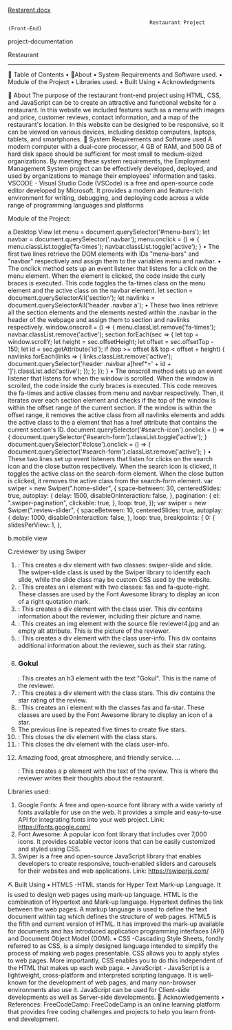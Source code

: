 [Restarent.docx](https://github.com/Ragulraj005/Restaurant_frontend/files/11356290/Restarent.docx)


                                                  Restaurant Project (Front-End)

project-documentation
 
Restaurant       
________________________________________
📝 Table of Contents
•	📔About
•	System Requirements and Software used.
•	Module of the Project
•	Libraries used.
•	Built Using
•	Acknowledgments


🧐 About
The purpose of the restaurant front-end project using HTML, CSS, and JavaScript can be to create an attractive and functional website for a restaurant. In this website we included features such as a menu with images and price, customer reviews, contact information, and a map of the restaurant's location.
In this website can be designed to be responsive, so it can be viewed on various devices, including desktop computers, laptops, tablets, and smartphones. 
🔧 System Requirements and Software used
A modern computer with a dual-core processor, 4 GB of RAM, and 500 GB of hard disk space should be sufficient for most small to medium-sized organizations.
By meeting these system requirements, the Employment Management System project can be effectively developed, deployed, and used by organizations to manage their employees' information and tasks.
VSCODE - Visual Studio Code (VSCode) is a free and open-source code editor developed by Microsoft. It provides a modern and feature-rich environment for writing, debugging, and deploying code across a wide range of programming languages and platforms

Module of the Project:

 
a.Desktop View
let menu = document.querySelector('#menu-bars'); let navbar = document.querySelector('.navbar'); menu.onclick = () => { menu.classList.toggle('fa-times'); navbar.classList.toggle('active'); } 
•	The first two lines retrieve the DOM elements with IDs "menu-bars" and "navbar" respectively and assign them to the variables menu and navbar.
•	The onclick method sets up an event listener that listens for a click on the menu element. When the element is clicked, the code inside the curly braces is executed. This code toggles the fa-times class on the menu element and the active class on the navbar element.
let section = document.querySelectorAll('section'); let navlinks = document.querySelectorAll('header .navbar a'); 
•	These two lines retrieve all the section elements and the elements nested within the .navbar in the header of the webpage and assign them to section and navlinks respectively.
window.onscroll = () => { menu.classList.remove('fa-times'); navbar.classList.remove('active'); section.forEach(sec => { let top = window.scrollY; let height = sec.offsetHeight; let offset = sec.offsetTop - 150; let id = sec.getAttribute('id'); if (top >= offset && top < offset + height) { navlinks.forEach(links => { links.classList.remove('active'); document.querySelector('header .navbar a[href*=' + id + ']').classList.add('active'); }); }; }); }
•	The onscroll method sets up an event listener that listens for when the window is scrolled. When the window is scrolled, the code inside the curly braces is executed. This code removes the fa-times and active classes from menu and navbar respectively. Then, it iterates over each section element and checks if the top of the window is within the offset range of the current section. If the window is within the offset range, it removes the active class from all navlinks elements and adds the active class to the a element that has a href attribute that contains the current section's ID.
document.querySelector('#search-icon').onclick = () => { document.querySelector('#search-form').classList.toggle('active'); } document.querySelector('#close').onclick = () => { document.querySelector('#search-form').classList.remove('active'); } 
•	These two lines set up event listeners that listen for clicks on the search icon and the close button respectively. When the search icon is clicked, it toggles the active class on the search-form element. When the close button is clicked, it removes the active class from the search-form element.
var swiper = new Swiper(".home-slider", { space-between: 30, centeredSlides: true, autoplay: { delay: 1500, disableOnInteraction: false, }, pagination: { el: ".swiper-pagination", clickable: true, }, loop: true, }); var swiper = new Swiper(".review-slider", { spaceBetween: 10, centeredSlides: true, autoplay: { delay: 1000, disableOnInteraction: false, }, loop: true, breakpoints: { 0: { slidesPerView: 1, },
 
b.mobile view
 
C.reviewer by using Swiper

1.	<div class="swiper-slide slide">: This creates a div element with two classes: swiper-slide and slide. The swiper-slide class is used by the Swiper library to identify each slide, while the slide class may be custom CSS used by the website.
2.	<i class="fas fa-quote-right"></i>: This creates an i element with two classes: fas and fa-quote-right. These classes are used by the Font Awesome library to display an icon of a right quotation mark.
3.	<div class="user">: This creates a div element with the class user. This div contains information about the reviewer, including their picture and name.
4.	<img src="reviewer4.jpg" alt="">: This creates an img element with the source file reviewer4.jpg and an empty alt attribute. This is the picture of the reviewer.
5.	<div class="user-info">: This creates a div element with the class user-info. This div contains additional information about the reviewer, such as their star rating.
6.	<h3>Gokul</h3>: This creates an h3 element with the text "Gokul". This is the name of the reviewer.
7.	<div class="stars">: This creates a div element with the class stars. This div contains the star rating of the review.
8.	<i class="fas fa-star"></i>: This creates an i element with the classes fas and fa-star. These classes are used by the Font Awesome library to display an icon of a star.
9.	The previous line is repeated five times to create five stars.
10.	</div>: This closes the div element with the class stars.
11.	</div>: This closes the div element with the class user-info.
12.	<p>Amazing food, great atmosphere, and friendly service. ... </p>: This creates a p element with the text of the review. This is where the reviewer writes their thoughts about the restaurant.





Libraries used:
1.	Google Fonts: A free and open-source font library with a wide variety of fonts available for use on the web. It provides a simple and easy-to-use API for integrating fonts into your web project. 
Link: https://fonts.google.com/
2.	Font Awesome: A popular icon font library that includes over 7,000 icons. It provides scalable vector icons that can be easily customized and styled using CSS.
3.	Swiper is a free and open-source JavaScript library that enables developers to create responsive, touch-enabled sliders and carousels for their websites and web applications.
Link: https://swiperjs.com/


⛏️ Built Using
•	HTML5 -HTML stands for Hyper Text Mark-up Language. It is used to design web pages using mark-up language. HTML is the combination of Hypertext and Mark-up language. Hypertext defines the link between the web pages. A markup language is used to define the text document within tag which defines the structure of web pages. HTML5 is the fifth and current version of HTML. It has improved the mark-up available for documents and has introduced application programming interfaces (API) and Document Object Model (DOM).
•	CSS -Cascading Style Sheets, fondly referred to as CSS, is a simply designed language intended to simplify the process of making web pages presentable. CSS allows you to apply styles to web pages. More importantly, CSS enables you to do this independent of the HTML that makes up each web page.
•	JavaScript - JavaScript is a lightweight, cross-platform and interpreted scripting language. It is well-known for the development of web pages, and many non-browser environments also use it. JavaScript can be used for Client-side developments as well as Server-side developments.
🎉 Acknowledgements
•	References:
FreeCodeCamp: FreeCodeCamp is an online learning platform that provides free coding challenges and projects to help you learn front-end development.

